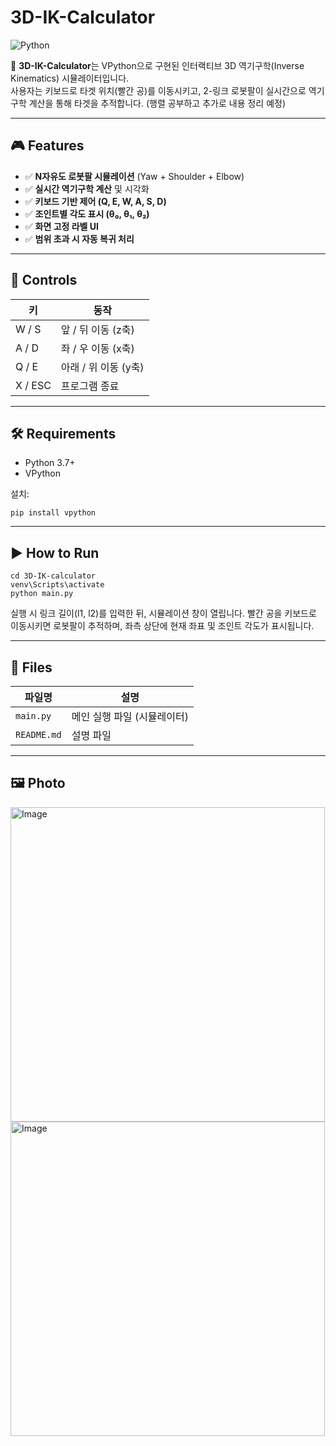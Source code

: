 # 3D-IK-Calculator

![Python](https://img.shields.io/badge/Python-3776AB?style=flat&logo=python&logoColor=white)  

🚀 **3D-IK-Calculator**는 VPython으로 구현된 인터랙티브 3D 역기구학(Inverse Kinematics) 시뮬레이터입니다.  
사용자는 키보드로 타겟 위치(빨간 공)를 이동시키고, 2-링크 로봇팔이 실시간으로 역기구학 계산을 통해 타겟을 추적합니다.
(행렬 공부하고 추가로 내용 정리 예정)

---

## 🎮 Features

- ✅ **N자유도 로봇팔 시뮬레이션** (Yaw + Shoulder + Elbow)
- ✅ **실시간 역기구학 계산** 및 시각화
- ✅ **키보드 기반 제어 (Q, E, W, A, S, D)**
- ✅ **조인트별 각도 표시 (θ₀, θ₁, θ₂)**
- ✅ **화면 고정 라벨 UI**
- ✅ **범위 초과 시 자동 복귀 처리**

---

## 🔧 Controls

| 키     | 동작                   |
|--------|------------------------|
| W / S  | 앞 / 뒤 이동 (z축)     |
| A / D  | 좌 / 우 이동 (x축)     |
| Q / E  | 아래 / 위 이동 (y축)   |
| X / ESC| 프로그램 종료          |

---

## 🛠 Requirements

- Python 3.7+
- VPython

설치:
```
pip install vpython
````

---

## ▶️ How to Run

```
cd 3D-IK-calculator
venv\Scripts\activate
python main.py

```

실행 시 링크 길이(l1, l2)를 입력한 뒤, 시뮬레이션 창이 열립니다.
빨간 공을 키보드로 이동시키면 로봇팔이 추적하며, 좌측 상단에 현재 좌표 및 조인트 각도가 표시됩니다.

---

## 📁 Files

| 파일명         | 설명               |
| ----------- | ---------------- |
| `main.py`   | 메인 실행 파일 (시뮬레이터) |
| `README.md` | 설명 파일            |


---

## 🖼️ Photo

<img width="503" alt="Image" src="https://github.com/user-attachments/assets/57882305-5456-4c66-bf46-7c4016b14913" />  
<img width="503" alt="Image" src="https://github.com/user-attachments/assets/2011c635-772e-4e7b-9710-456b3de7bf21" />